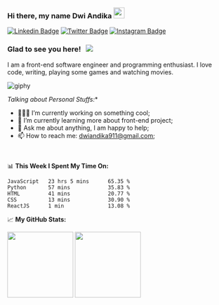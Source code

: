 ### Hi there, my name Dwi Andika</a> <img src="https://media.giphy.com/media/hvRJCLFzcasrR4ia7z/giphy.gif" width="25px">

[![Linkedin Badge](https://img.shields.io/badge/-LinkedIn-0e76a8?style=flat-square&logo=Linkedin&logoColor=white)](https://www.linkedin.com/in/dwi-a-8b7a1996/)
[![Twitter Badge](https://img.shields.io/badge/-Twitter-00acee?style=flat-square&logo=Twitter&logoColor=white)](https://twitter.com/dhikad19)
[![Instagram Badge](https://img.shields.io/badge/-Instagram-e4405f?style=flat-square&logo=Instagram&logoColor=white)](https://instagram.com/dikad19/)

### Glad to see you here! &nbsp; ![](https://visitor-badge.glitch.me/badge?page_id=dhikad19.dhikad19)

I am a front-end software engineer and programming enthusiast. I love code, writing, playing some games and watching movies.

![giphy](https://i.giphy.com/media/aGJw0QaCx04Wk/giphy.webp)

*Talking about Personal Stuffs:**

- 👨🏻‍💻 I’m currently working on something cool;
- 🚀 I’m currently learning more about front-end project;
- 💬 Ask me about anything, I am happy to help;
- 📫 How to reach me: dwiandika911@gmail.com;
</br>

📊 **This Week I Spent My Time On:**
<!--START_SECTION:waka-->
```text
JavaScript   23 hrs 5 mins      65.35 % 
Python       57 mins            35.83 % 
HTML         41 mins            20.77 % 
CSS          13 mins            30.90 % 
ReactJS      1 min              13.08 % 
```
<!--END_SECTION:waka-->

📈 **My GitHub Stats:**

<p>
<img height="150em" src="https://github-readme-stats.vercel.app/api?username=dhikad19&show_icons=true&hide_border=true&&count_private=true&include_all_commits=true"/>
  <img height="150em" src="https://github-readme-stats.vercel.app/api/top-langs/?username=dhikad19&exclude_repo=KNN-Image-Classification&show_icons=true&hide_border=true&layout=compact&langs_count=8"/>
</p>
